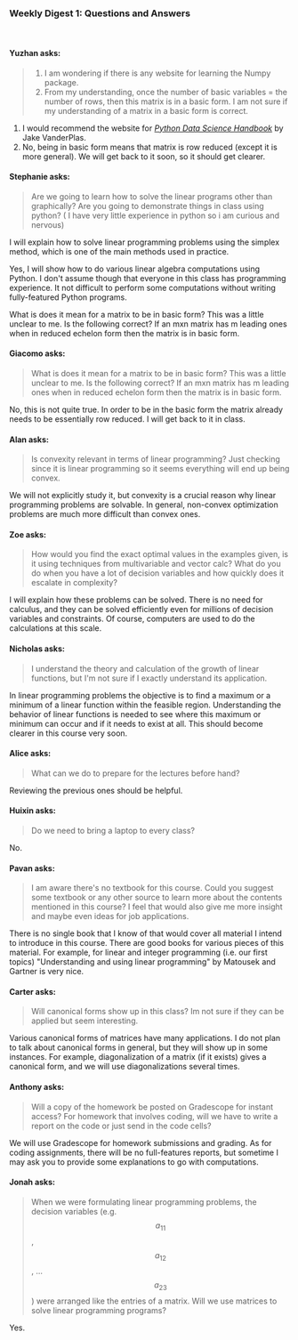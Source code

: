 ### Weekly Digest 1: Questions and Answers

<br/>

#### Yuzhan asks:

> 1. I am wondering if there is any website for learning the Numpy package.
> 2. From my understanding, once the number of basic variables = the number of rows,
>   then this matrix is in a basic form. I am not sure if my understanding of a matrix
>   in a basic form is correct.

1. I would recommend the website for [*Python Data Science Handbook*](https://jakevdp.github.io/PythonDataScienceHandbook/index.html) by Jake VanderPlas.
2. No, being in basic form means that matrix is row reduced (except it is more general).
We will get back to it soon, so it should get clearer.


#### Stephanie asks:

> Are we going to learn how to solve the linear programs other than graphically?
> Are you going to demonstrate things in class using python? ( I have very little experience in python
> so i am curious and nervous)

I will explain how to solve linear programming problems using the simplex method, which is one of the
main methods used in practice.

Yes, I will show how to do various linear algebra computations using Python. I don't assume though
that everyone in this class has programming experience. It not difficult to perform some computations
without writing fully-featured Python programs.

What is does it mean for a matrix to be in basic form? This was a little unclear to me.
Is the following correct?
If an mxn matrix has m leading ones when in reduced echelon form then the matrix is in basic form.


#### Giacomo asks:

> What is does it mean for a matrix to be in basic form? This was a little unclear to me.
> Is the following correct? If an mxn matrix has m leading ones when in reduced echelon form
> then the matrix is in basic form.

No, this is not quite true. In order to be in the basic form the matrix already needs
to be essentially row reduced. I will get back to it in class.

#### Alan asks:

> Is convexity relevant in terms of linear programming? Just checking since it is linear programming
> so it seems everything will end up being convex.

We will not explicitly study it, but convexity is a crucial reason why linear programming
problems are solvable. In general, non-convex optimization problems are much more difficult
than convex ones.


#### Zoe asks:

> How would you find the exact optimal values in the examples given, is it using techniques from multivariable
> and vector calc? What do you do when you have a lot of decision variables and how quickly does it escalate
> in complexity?

I will explain how these problems can be solved. There is no need for calculus, and they can be solved efficiently
even for millions of decision variables and constraints. Of course, computers are used to do the calculations
at this scale.


#### Nicholas asks:

> I understand the theory and calculation of the growth of linear functions, but I'm not sure if I exactly understand
> its application.

In linear programming problems the objective is to find a maximum or a minimum of a linear function within
the feasible region. Understanding the behavior of linear functions is needed to see where this maximum or
minimum can occur and if it needs to exist at all. This should become clearer in this course very soon.


#### Alice asks:

> What can we do to prepare for the lectures before hand?

Reviewing the previous ones should be helpful.


#### Huixin asks:

> Do we need to bring a laptop to every class?

No.


#### Pavan asks:

> I am aware there's no textbook for this course. Could you suggest some textbook
> or any other source to learn more about the contents mentioned in this course?
> I feel that would also give me more insight and maybe even ideas for job applications.

There is no single book that I know of that would cover all material I intend to
introduce in this course. There are good books for various pieces of this material.
For example, for linear and integer programming (i.e. our first topics) "Understanding
and using linear programming" by Matousek and Gartner is very nice.


#### Carter asks:

> Will canonical forms show up in this class? Im not sure if they can be applied but
> seem interesting.

Various canonical forms of matrices have many applications. I do not plan to talk about
canonical forms in general, but they will show up in some instances. For example,
diagonalization of a matrix (if it exists) gives a canonical form, and we will use
diagonalizations several times.


#### Anthony asks:

> Will a copy of the homework be posted on Gradescope for instant access? For homework that
> involves coding, will we have to write a report on the code or just send in the code cells?

We will use Gradescope for homework submissions and grading. As for coding assignments,
there will be no full-features reports, but sometime I may ask you to provide some explanations
to go with computations.


#### Jonah asks:

> When we were formulating linear programming problems, the decision variables (e.g. $$a_{11}$$, $$a_{12}$$, ... $$a_{23}$$)
> were arranged like the entries of a matrix. Will we use matrices to solve linear programming programs?

Yes.